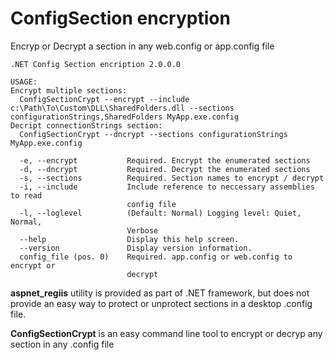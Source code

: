 # ConfigSection encryption
Encryp or Decrypt a section in any web.config or app.config file


```
.NET Config Section encription 2.0.0.0

USAGE:
Encrypt multiple sections:
  ConfigSectionCrypt --encrypt --include c:\Path\To\Custom\DLL\SharedFolders.dll --sections configurationStrings,SharedFolders MyApp.exe.config
Decript connectionStrings section:
  ConfigSectionCrypt --dncrypt --sections configurationStrings MyApp.exe.config

  -e, --encrypt           Required. Encrypt the enumerated sections
  -d, --dncrypt           Required. Decrypt the enumerated sections
  -s, --sections          Required. Section names to encrypt / decrypt
  -i, --include           Include reference to neccessary assemblies to read
                          config file
  -l, --loglevel          (Default: Normal) Logging level: Quiet, Normal,
                          Verbose
  --help                  Display this help screen.
  --version               Display version information.
  config_file (pos. 0)    Required. app.config or web.config to encrypt or
                          decrypt
```


**aspnet_regiis** utility is provided as part of .NET framework, but does not provide an easy way to protect or unprotect sections in a desktop .config file.

**ConfigSectionCrypt** is an easy command line tool to encrypt or decryp any section in any .config file
